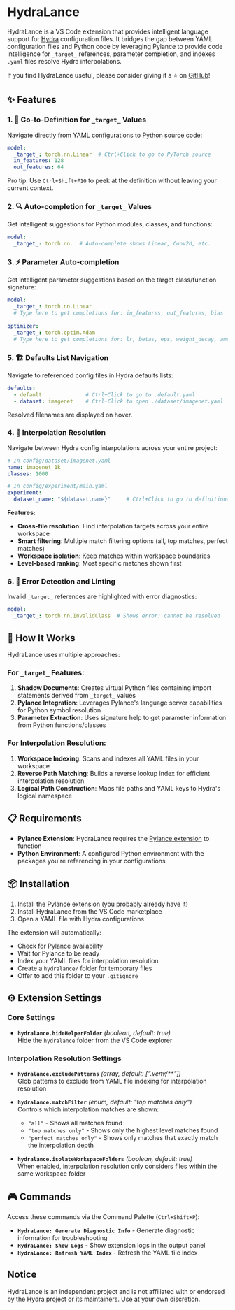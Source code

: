 # HydraLance

HydraLance is a VS Code extension that provides intelligent language support for [Hydra](https://hydra.cc/) configuration files. It bridges the gap between YAML configuration files and Python code by leveraging Pylance to provide code intelligence for `_target_` references, parameter completion, and indexes `.yaml` files resolve Hydra interpolations.

If you find HydraLance useful, please consider giving it a ⭐ on [GitHub](https://github.com/imagirom/hydralance)!

## ✨ Features

### 1. 🎯 Go-to-Definition for `_target_` Values
Navigate directly from YAML configurations to Python source code:

```yaml
model:
  _target_: torch.nn.Linear  # Ctrl+Click to go to PyTorch source
  in_features: 128
  out_features: 64
```

Pro tip: Use `Ctrl+Shift+F10` to peek at the definition without leaving your current context.

### 2. 🔍 Auto-completion for `_target_` Values
Get intelligent suggestions for Python modules, classes, and functions:

```yaml
model:
  _target_: torch.nn.  # Auto-complete shows Linear, Conv2d, etc.
```

### 3. ⚡ Parameter Auto-completion
Get intelligent parameter suggestions based on the target class/function signature:

```yaml
model:
  _target_: torch.nn.Linear
  # Type here to get completions for: in_features, out_features, bias
  
optimizer:
  _target_: torch.optim.Adam
  # Type here to get completions for: lr, betas, eps, weight_decay, amsgrad, ...
```

### 5. 🏗️ Defaults List Navigation
Navigate to referenced config files in Hydra defaults lists:

```yaml
defaults:
  - default              # Ctrl+Click to go to .default.yaml
  - dataset: imagenet    # Ctrl+Click to open ./dataset/imagenet.yaml
```

Resolved filenames are displayed on hover.

### 4. 🔗 Interpolation Resolution
Navigate between Hydra config interpolations across your entire project:

```yaml
# In config/dataset/imagenet.yaml
name: imagenet_1k
classes: 1000

# In config/experiment/main.yaml  
experiment:
  dataset_name: "${dataset.name}"     # Ctrl+Click to go to definition(s)
```

**Features:**
- **Cross-file resolution**: Find interpolation targets across your entire workspace
- **Smart filtering**: Multiple match filtering options (all, top matches, perfect matches)
- **Workspace isolation**: Keep matches within workspace boundaries
- **Level-based ranking**: Most specific matches shown first

### 6. 🚨 Error Detection and Linting
Invalid `_target_` references are highlighted with error diagnostics:

```yaml
model:
  _target_: torch.nn.InvalidClass  # Shows error: cannot be resolved
```

## 🔧 How It Works

HydraLance uses multiple approaches:

### For `_target_` Features:
1. **Shadow Documents**: Creates virtual Python files containing import statements derived from `_target_` values
2. **Pylance Integration**: Leverages Pylance's language server capabilities for Python symbol resolution
3. **Parameter Extraction**: Uses signature help to get parameter information from Python functions/classes

### For Interpolation Resolution:
1. **Workspace Indexing**: Scans and indexes all YAML files in your workspace
2. **Reverse Path Matching**: Builds a reverse lookup index for efficient interpolation resolution
3. **Logical Path Construction**: Maps file paths and YAML keys to Hydra's logical namespace

## 📋 Requirements

- **Pylance Extension**: HydraLance requires the [Pylance extension](https://marketplace.visualstudio.com/items?itemName=ms-python.vscode-pylance) to function
- **Python Environment**: A configured Python environment with the packages you're referencing in your configurations

## 📦 Installation

1. Install the Pylance extension (you probably already have it)
2. Install HydraLance from the VS Code marketplace
3. Open a YAML file with Hydra configurations

The extension will automatically:
- Check for Pylance availability
- Wait for Pylance to be ready
- Index your YAML files for interpolation resolution
- Create a `hydralance/` folder for temporary files
- Offer to add this folder to your `.gitignore`

## ⚙️ Extension Settings

### Core Settings
* **`hydralance.hideHelperFolder`** *(boolean, default: true)*  
  Hide the `hydralance` folder from the VS Code explorer

### Interpolation Resolution Settings  
* **`hydralance.excludePatterns`** *(array, default: [".venv/**"])*  
  Glob patterns to exclude from YAML file indexing for interpolation resolution

* **`hydralance.matchFilter`** *(enum, default: "top matches only")*  
  Controls which interpolation matches are shown:
  - `"all"` - Shows all matches found
  - `"top matches only"` - Shows only the highest level matches found
  - `"perfect matches only"` - Shows only matches that exactly match the interpolation depth

* **`hydralance.isolateWorkspaceFolders`** *(boolean, default: true)*  
  When enabled, interpolation resolution only considers files within the same workspace folder

## 🎮 Commands

Access these commands via the Command Palette (`Ctrl+Shift+P`):

* **`HydraLance: Generate Diagnostic Info`** - Generate diagnostic information for troubleshooting
* **`HydraLance: Show Logs`** - Show extension logs in the output panel  
* **`HydraLance: Refresh YAML Index`** - Refresh the YAML file index

## Notice

HydraLance is an independent project and is not affiliated with or endorsed by the Hydra project or its maintainers. Use at your own discretion.


